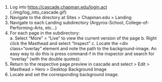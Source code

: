 1. Log into https://cascade.chapman.edu/login.act
(./img/log_into_cascade.gif)
2. Navigate to the directory at Sites > Chapman.edu > Landing 
3. Navigate to each Landing subdirectory (Argyros-School, College-of-Performing-Arts, etc…)
4. For each page in the subdirectory:  
a. Select “More” > “Live” to view the current version of the page
b. Right click the Masthead and select “Inspect”
c. Locate the <div class=”overlay” element and note the path to the background-image. An easy way to do this is press command-f in the inspector and search for “overlay” (with the double quotes):
5. Return to the respective page preview in cascade and select > Edit > Masthead > Hero > Desktop Background Image 
6. Locate and set the corresponding background image.




